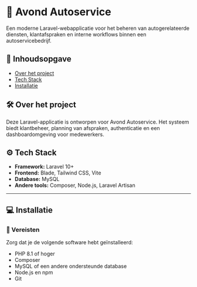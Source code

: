 # 🚗 Avond Autoservice

Een moderne Laravel-webapplicatie voor het beheren van autogerelateerde diensten, klantafspraken en interne workflows binnen een autoservicebedrijf.

## 🧾 Inhoudsopgave

- [Over het project](#over-het-project)
- [Tech Stack](#tech-stack)
- [Installatie](#installatie)


## 🛠️ Over het project

Deze Laravel-applicatie is ontworpen voor Avond Autoservice. Het systeem biedt klantbeheer, planning van afspraken, authenticatie en een dashboardomgeving voor medewerkers.

## ⚙️ Tech Stack

- **Framework:** Laravel 10+
- **Frontend:** Blade, Tailwind CSS, Vite
- **Database:** MySQL
- **Andere tools:** Composer, Node.js, Laravel Artisan

---

## 💻 Installatie

### 🔧 Vereisten

Zorg dat je de volgende software hebt geïnstalleerd:

- PHP 8.1 of hoger
- Composer
- MySQL of een andere ondersteunde database
- Node.js en npm
- Git


